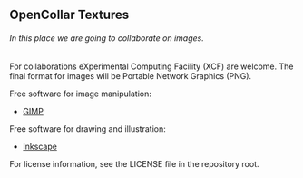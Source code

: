 ## OpenCollar Textures

###### In this place we are going to collaborate on images.

For collaborations eXperimental Computing Facility (XCF) are welcome.
The final format for images will be Portable Network Graphics (PNG).

Free software for image manipulation:
* [GIMP](http://www.gimp.org/)

Free software for drawing and illustration:
* [Inkscape](https://inkscape.org/)

For license information, see the LICENSE file in the repository root.
